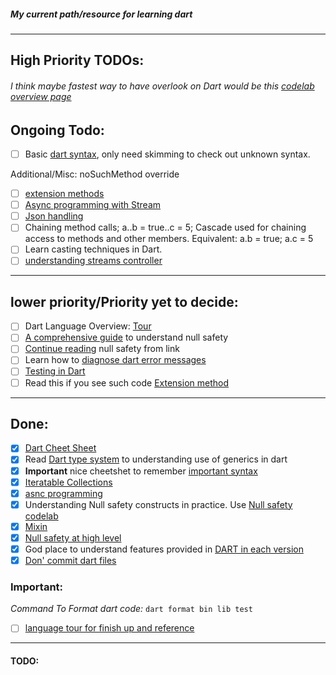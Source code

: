 ##### My current path/resource for learning dart
---
## High Priority TODOs:

######  I think maybe fastest way to have overlook on Dart would be this [codelab overview page](https://dart.dev/codelabs)

Ongoing Todo:
---
- [ ] Basic [dart syntax](https://dart.dev/samples), only need skimming to check out unknown syntax.

Additional/Misc:
noSuchMethod override
- [ ] [extension methods](https://dart.dev/guides/language/extension-methods)
- [ ] [Async programming with Stream](https://dart.dev/tutorials/language/streams)
- [ ] [Json handling](https://dart.dev/guides/json)
- [ ] Chaining method calls;  a..b = true..c = 5;  Cascade used for chaining access to methods and other members. Equivalent: a.b = true; a.c = 5
- [ ] Learn casting techniques in Dart.
- [ ] [understanding streams controller](https://dart.dev/articles/libraries/creating-streams)

---

## lower priority/Priority yet to decide:

- [ ] Dart Language Overview: [Tour](https://dart.dev/guides/language/language-tour)
- [ ] [A comprehensive guide](https://dart.dev/null-safety/understanding-null-safety#top-and-bottom) to understand null
  safety
- [ ] [Continue reading](https://dart.dev/null-safety/understanding-null-safety#never-for-unreachable-code) null safety
  from link
- [ ] Learn how to [diagnose dart error messages](https://dart.dev/tools/diagnostic-messages#glossary)
-[ ] [Testing in Dart](https://dart.dev/guides/testing)
-[ ] Read this if you see such code [Extension method](https://dart.dev/guides/language/extension-methods)

---


## Done:
- [x] [Dart Cheet Sheet](https://dart.dev/codelabs/dart-cheatsheet)
- [x] Read [Dart type system](https://dart.dev/guides/language/type-system) to understanding use of generics in dart
- [x] **Important** nice cheetshet to remember [important syntax](https://dart.dev/guides/language/cheatsheet)
- [x] [Iteratable Collections](https://dart.dev/codelabs/iterables)
- [x] [asnc programming](https://dart.dev/codelabs/async-await)
- [x] Understanding Null safety constructs in practice. Use [Null safety codelab](https://dart.dev/codelabs/null-safety)
- [x] [Mixin](https://dart.dev/guides/language/language-tour#adding-features-to-a-class-mixins)
- [x] [Null safety at high level](https://dart.dev/null-safety)
- [x] God place to understand features provided in [DART in each version](https://dart.dev/guides/language/evolution)
- [x] [Don' commit dart files](https://dart.dev/guides/libraries/private-files)

### Important:
*Command To Format dart code:* `dart format bin lib test`
- [ ] [language tour for finish up and reference](https://dart.dev/guides/language/language-tour)

---
#### TODO:

